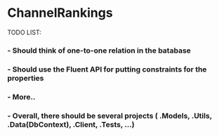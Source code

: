 # ChannelRankings

TODO LIST:
### - Should think of one-to-one relation in the batabase
### - Should use the Fluent API for putting constraints for the properties
### - More..

### - Overall, there should be several projects ( .Models, .Utils, .Data(DbContext), .Client, .Tests, ...)
